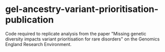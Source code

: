 # gel-ancestry-variant-prioritisation-publication
Code required to replicate analysis from the paper "Missing genetic diversity impacts variant prioritisation for rare disorders" on the Genomics England Research Environment.
